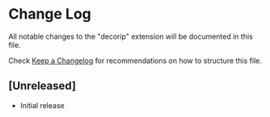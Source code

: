 # Change Log

All notable changes to the "decorip" extension will be documented in this file.

Check [Keep a Changelog](http://keepachangelog.com/) for recommendations on how to structure this file.

## [Unreleased]

- Initial release